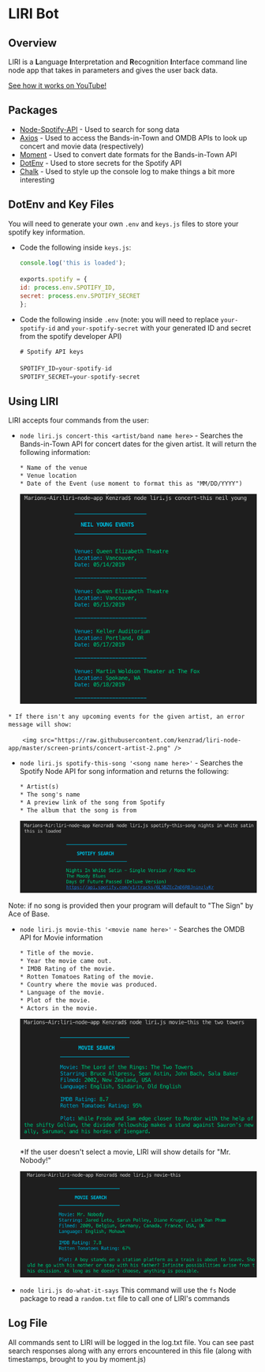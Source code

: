 # LIRI Bot

## Overview

LIRI is a **L**anguage **I**nterpretation and **R**ecognition **I**nterface command line node app that takes in parameters and gives the user back data. 

[See how it works on YouTube!](https://www.youtube.com/watch?v=ib95R-dgW_4&feature=youtu.be)

## Packages

* [Node-Spotify-API](https://www.npmjs.com/package/node-spotify-api) - Used to search for song data
* [Axios](https://www.npmjs.com/package/axios) - Used to access the Bands-in-Town and OMDB APIs to look up concert and movie data (respectively)
* [Moment](https://www.npmjs.com/package/moment) - Used to convert date formats for the Bands-in-Town API
* [DotEnv](https://www.npmjs.com/package/dotenv) - Used to store secrets for the Spotify API
* [Chalk](https://www.npmjs.com/package/chalk#styles) - Used to style up the console log to make things a bit more interesting

## DotEnv and Key Files

You will need to generate your own `.env` and `keys.js` files to store your spotify key information. 

* Code the following inside `keys.js`:

    ```js
    console.log('this is loaded');

    exports.spotify = {
    id: process.env.SPOTIFY_ID,
    secret: process.env.SPOTIFY_SECRET
    };
    ```

* Code the following inside `.env` (note: you will need to replace `your-spotify-id` and `your-spotify-secret` with your generated ID and secret from the spotify developer API)
    ```js
    # Spotify API keys

    SPOTIFY_ID=your-spotify-id
    SPOTIFY_SECRET=your-spotify-secret

    ```

## Using LIRI

LIRI accepts four commands from the user:
   * `node liri.js concert-this <artist/band name here>` - Searches the Bands-in-Town API for concert dates for the given artist. It will return the following information:

        ```
        * Name of the venue
        * Venue location
        * Date of the Event (use moment to format this as "MM/DD/YYYY")
        ```
        <img src="https://raw.githubusercontent.com/kenzrad/liri-node-app/master/screen-prints/concert-artist-1.png" />

    * If there isn't any upcoming events for the given artist, an error message will show:
    
        <img src="https://raw.githubusercontent.com/kenzrad/liri-node-app/master/screen-prints/concert-artist-2.png" />

   * `node liri.js spotify-this-song '<song name here>'` - Searches the Spotify Node API for song information and returns the following:

        ```
        * Artist(s)
        * The song's name
        * A preview link of the song from Spotify
        * The album that the song is from
        ```
 
        <img src="https://raw.githubusercontent.com/kenzrad/liri-node-app/master/screen-prints/spotify-song-1.png" />


Note: if no song is provided then your program will default to "The Sign" by Ace of Base.


   * `node liri.js movie-this '<movie name here>'` - Searches the OMDB API for Movie information

        ```
        * Title of the movie.
        * Year the movie came out.
        * IMDB Rating of the movie.
        * Rotten Tomatoes Rating of the movie.
        * Country where the movie was produced.
        * Language of the movie.
        * Plot of the movie.
        * Actors in the movie.
        ```
        
        <img src="https://raw.githubusercontent.com/kenzrad/liri-node-app/master/screen-prints/movie-title-1.png" />

        *If the user doesn't select a movie, LIRI will show details for "Mr. Nobody!"
        
        <img src="https://raw.githubusercontent.com/kenzrad/liri-node-app/master/screen-prints/movie-title-2.png" />

   * `node liri.js do-what-it-says` 
        This command will use the `fs` Node package to read a `random.txt` file to call one of LIRI's commands


## Log File

All commands sent to LIRI will be logged in the log.txt file. You can see past search responses along with any errors encountered in this file (along with timestamps, brought to you by moment.js)

